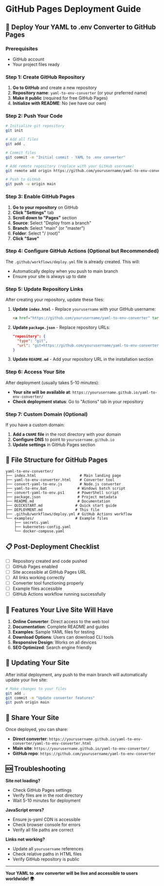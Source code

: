# GitHub Pages Deployment Guide

## 🚀 Deploy Your YAML to .env Converter to GitHub Pages

### Prerequisites
- GitHub account
- Your project files ready

### Step 1: Create GitHub Repository

1. **Go to GitHub** and create a new repository
2. **Repository name**: `yaml-to-env-converter` (or your preferred name)
3. **Make it public** (required for free GitHub Pages)
4. **Initialize with README**: No (we have our own)

### Step 2: Push Your Code

```bash
# Initialize git repository
git init

# Add all files
git add .

# Commit files
git commit -m "Initial commit - YAML to .env converter"

# Add remote repository (replace with your GitHub username)
git remote add origin https://github.com/yourusername/yaml-to-env-converter.git

# Push to GitHub
git push -u origin main
```

### Step 3: Enable GitHub Pages

1. **Go to your repository** on GitHub
2. **Click "Settings"** tab
3. **Scroll down to "Pages"** section
4. **Source**: Select "Deploy from a branch"
5. **Branch**: Select "main" (or "master")
6. **Folder**: Select "/ (root)"
7. **Click "Save"**

### Step 4: Configure GitHub Actions (Optional but Recommended)

The `.github/workflows/deploy.yml` file is already created. This will:
- Automatically deploy when you push to main branch
- Ensure your site is always up to date

### Step 5: Update Repository Links

After creating your repository, update these files:

1. **Update `index.html`** - Replace `yourusername` with your GitHub username:
   ```html
   <a href="https://github.com/yourusername/yaml-to-env-converter" target="_blank">
   ```

2. **Update `package.json`** - Replace repository URLs:
   ```json
   "repository": {
     "type": "git",
     "url": "git+https://github.com/yourusername/yaml-to-env-converter.git"
   }
   ```

3. **Update `README.md`** - Add your repository URL in the installation section

### Step 6: Access Your Site

After deployment (usually takes 5-10 minutes):
- **Your site will be available at**: `https://yourusername.github.io/yaml-to-env-converter/`
- **Check deployment status**: Go to "Actions" tab in your repository

### Step 7: Custom Domain (Optional)

If you have a custom domain:
1. **Add a `CNAME` file** in the root directory with your domain
2. **Configure DNS** to point to `yourusername.github.io`
3. **Update settings** in GitHub Pages section

## 🔧 File Structure for GitHub Pages

```
yaml-to-env-converter/
├── index.html                    # Main landing page
├── yaml-to-env-converter.html    # Converter tool
├── convert-yaml-to-env.js        # Node.js converter
├── yaml-to-env.bat              # Windows batch script
├── convert-yaml-to-env.ps1      # PowerShell script
├── package.json                 # Project metadata
├── README.md                    # Documentation
├── QUICKSTART.md               # Quick start guide
├── DEPLOYMENT.md               # This file
├── .github/workflows/deploy.yml # GitHub Actions workflow
└── examples/                   # Example files
    ├── secrets.yaml
    ├── kubernetes-config.yaml
    └── docker-compose.yaml
```

## 📋 Post-Deployment Checklist

- [ ] Repository created and code pushed
- [ ] GitHub Pages enabled
- [ ] Site accessible at GitHub Pages URL
- [ ] All links working correctly
- [ ] Converter tool functioning properly
- [ ] Example files accessible
- [ ] GitHub Actions workflow running successfully

## 🎯 Features Your Live Site Will Have

1. **Online Converter**: Direct access to the web tool
2. **Documentation**: Complete README and guides
3. **Examples**: Sample YAML files for testing
4. **Download Options**: Users can download CLI tools
5. **Responsive Design**: Works on all devices
6. **SEO Optimized**: Search engine friendly

## 🔄 Updating Your Site

After initial deployment, any push to the main branch will automatically update your live site:

```bash
# Make changes to your files
git add .
git commit -m "Update converter features"
git push origin main
```

## 🌟 Share Your Site

Once deployed, you can share:
- **Direct converter**: `https://yourusername.github.io/yaml-to-env-converter/yaml-to-env-converter.html`
- **Main site**: `https://yourusername.github.io/yaml-to-env-converter/`
- **GitHub repo**: `https://github.com/yourusername/yaml-to-env-converter`

## 🆘 Troubleshooting

**Site not loading?**
- Check GitHub Pages settings
- Verify files are in the root directory
- Wait 5-10 minutes for deployment

**JavaScript errors?**
- Ensure js-yaml CDN is accessible
- Check browser console for errors
- Verify all file paths are correct

**Links not working?**
- Update all `yourusername` references
- Check relative paths in HTML files
- Verify GitHub repository is public

---

**Your YAML to .env converter will be live and accessible to users worldwide! 🌍**
